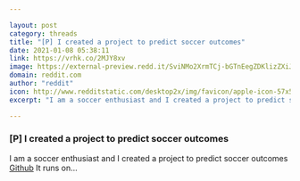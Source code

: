 ```yaml
---

layout: post
category: threads
title: "[P] I created a project to predict soccer outcomes"
date: 2021-01-08 05:38:11
link: https://vrhk.co/2MJY8xv
image: https://external-preview.redd.it/SviNMo2XrmTCj-bGTnEegZDKlizZXiJ46FDmHd4jKBk.jpg?width=420&height=219.895287958&auto=webp&crop=420:219.895287958,smart&s=fdfde5f9994900626be4b2ba0cb809c005b37c4e
domain: reddit.com
author: "reddit"
icon: http://www.redditstatic.com/desktop2x/img/favicon/apple-icon-57x57.png
excerpt: "I am a soccer enthusiast and I created a project to predict soccer outcomes [Github](<https://github.com/cardchase/Soccer-Betting>) It runs on..."

---
```


### [P] I created a project to predict soccer outcomes

I am a soccer enthusiast and I created a project to predict soccer outcomes [Github](<https://github.com/cardchase/Soccer-Betting>) It runs on...